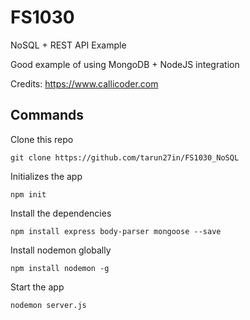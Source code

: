 # FS1030
NoSQL + REST API Example

Good example of using MongoDB + NodeJS integration

Credits:  https://www.callicoder.com


## Commands

Clone this repo

```
git clone https://github.com/tarun27in/FS1030_NoSQL
```

Initializes the app

```
npm init
```

Install the dependencies

```
npm install express body-parser mongoose --save
```

Install nodemon globally

```
npm install nodemon -g
```

Start the app

```
nodemon server.js
```

